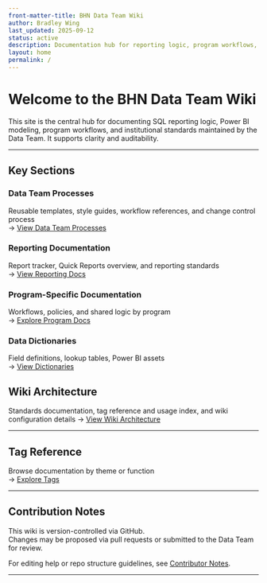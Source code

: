 ```yaml
---
front-matter-title: BHN Data Team Wiki
author: Bradley Wing
last_updated: 2025-09-12
status: active
description: Documentation hub for reporting logic, program workflows, guides, templates, and data team standards
layout: home
permalink: /
---
```


# Welcome to the BHN Data Team Wiki

This site is the central hub for documenting SQL reporting logic, Power BI modeling, program workflows, and institutional standards maintained by the Data Team. It supports clarity and auditability.

---

## Key Sections

### Data Team Processes

Reusable templates, style guides, workflow references, and change control process  
→ [View Data Team Processes]({{site.baseurl}}/data-team-processes/)

### Reporting Documentation

Report tracker, Quick Reports overview, and reporting standards  
→ [View Reporting Docs]({{site.baseurl}}/reporting/)

### Program-Specific Documentation

Workflows, policies, and shared logic by program  
→ [Explore Program Docs]({{site.baseurl}}/programs/)

### Data Dictionaries

Field definitions, lookup tables, Power BI assets  
→ [View Dictionaries]({{site.baseurl}}/data-dictionaries/)

## Wiki Architecture

Standards documentation, tag reference and usage index, and wiki configuration details
→ [View Wiki Architecture]({{site.baseurl}}/wiki-architecture/)

---

## Tag Reference

Browse documentation by theme or function  
→ [Explore Tags]({{site.baseurl}}/tag-reference/)

---

## Contribution Notes

This wiki is version-controlled via GitHub.  
Changes may be proposed via pull requests or submitted to the Data Team for review.

For editing help or repo structure guidelines, see [Contributor Notes](https://github.com/Behavioral-Health-Network/BHN-Data-Team-Wiki/blob/f74312d945377dbfca899e0286142830affcef43/CONTRIBUTING.md).

---
